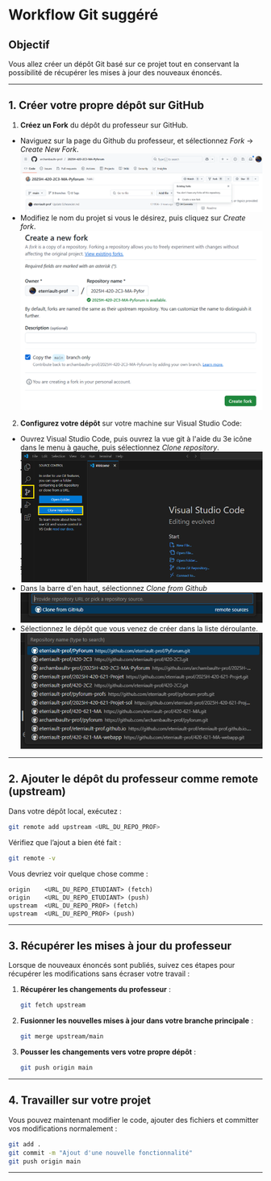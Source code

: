 # Workflow Git suggéré

## Objectif
Vous allez créer un dépôt Git basé sur ce projet tout en conservant la possibilité de récupérer les mises à jour des nouveaux énoncés.

---

## 1. Créer votre propre dépôt sur GitHub
1. **Créez un Fork** du dépôt du professeur sur GitHub.
- Naviguez sur la page du Github du professeur, et sélectionnez *Fork* -> *Create New Fork*.
![](images/1.png)
- Modifiez le nom du projet si vous le désirez, puis cliquez sur *Create fork*.
![](images/2.png)
2. **Configurez votre dépôt** sur votre machine sur Visual Studio Code:
- Ouvrez Visual Studio Code, puis ouvrez la vue git à l'aide du 3e icône dans le menu à gauche, puis sélectionnez *Clone repository*.
![](images/3.png)
- Dans la barre d'en haut, sélectionnez *Clone from Github*
![](images/4.png)
- Sélectionnez le dépôt que vous venez de créer dans la liste déroulante.
![](images/5.png)

---

## 2. Ajouter le dépôt du professeur comme remote (upstream)
Dans votre dépôt local, exécutez :
```sh
git remote add upstream <URL_DU_REPO_PROF>
```

Vérifiez que l’ajout a bien été fait :
```sh
git remote -v
```

Vous devriez voir quelque chose comme :
```
origin    <URL_DU_REPO_ETUDIANT> (fetch)
origin    <URL_DU_REPO_ETUDIANT> (push)
upstream  <URL_DU_REPO_PROF> (fetch)
upstream  <URL_DU_REPO_PROF> (push)
```

---

## 3. Récupérer les mises à jour du professeur
Lorsque de nouveaux énoncés sont publiés, suivez ces étapes pour récupérer les modifications sans écraser votre travail :

1. **Récupérer les changements du professeur** :
   ```sh
   git fetch upstream
   ```
2. **Fusionner les nouvelles mises à jour dans votre branche principale** :
   ```sh
   git merge upstream/main
   ```
3. **Pousser les changements vers votre propre dépôt** :
   ```sh
   git push origin main
   ```

---

## 4. Travailler sur votre projet
Vous pouvez maintenant modifier le code, ajouter des fichiers et committer vos modifications normalement :

```sh
git add .
git commit -m "Ajout d'une nouvelle fonctionnalité"
git push origin main
```

---